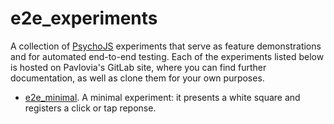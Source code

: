 # e2e_experiments
A collection of [PsychoJS](https://github.com/psychopy/psychojs) experiments that serve as feature demonstrations and for automated end-to-end testing. Each of the experiments listed below is hosted on Pavlovia's GitLab site, where you can find further documentation, as well as clone them for your own purposes.
* [e2e_minimal](https://gitlab.pavlovia.org/tpronk/e2e_minimal). A minimal experiment: it presents a white square and registers a click or tap reponse.


